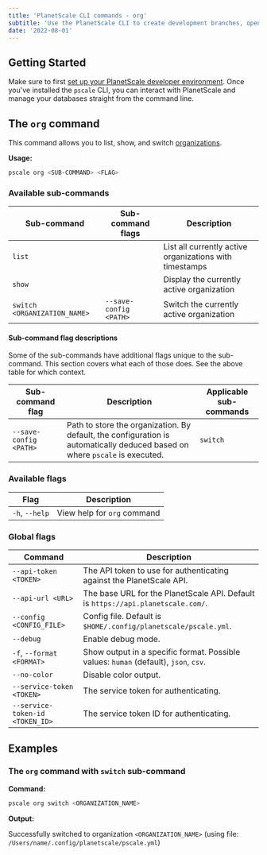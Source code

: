 ```yaml
---
title: 'PlanetScale CLI commands - org'
subtitle: 'Use the PlanetScale CLI to create development branches, open deploy requests, and make non-blocking schema changes directly from your terminal.'
date: '2022-08-01'
---
```


## Getting Started

Make sure to first [set up your PlanetScale developer environment](/docs/concepts/planetscale-environment-setup). Once you've installed the `pscale` CLI, you can interact with PlanetScale and manage your databases straight from the command line.

## The `org` command

This command allows you to list, show, and switch [organizations](/docs/concepts/access-control#organization-member).

**Usage:**

```bash
pscale org <SUB-COMMAND> <FLAG>
```

### Available sub-commands

| **Sub-command**              | **Sub-command flags**  | **Description**                                         |
| ---------------------------- | ---------------------- | ------------------------------------------------------- |
| `list`                       |                        | List all currently active organizations with timestamps |
| `show`                       |                        | Display the currently active organization               |
| `switch <ORGANIZATION_NAME>` | `--save-config <PATH>` | Switch the currently active organization                |

#### Sub-command flag descriptions

Some of the sub-commands have additional flags unique to the sub-command. This section covers what each of those does. See the above table for which context.

| **Sub-command flag**   | **Description**                                                                                                             | **Applicable sub-commands** |
| ---------------------- | --------------------------------------------------------------------------------------------------------------------------- | --------------------------- |
| `--save-config <PATH>` | Path to store the organization. By default, the configuration is automatically deduced based on where `pscale` is executed. | `switch`                    |

### Available flags

| **Flag**       | **Description**             |
| -------------- | --------------------------- |
| `-h`, `--help` | View help for `org` command |

### Global flags

| **Command**                     | **Description**                                                                      |
| ------------------------------- | ------------------------------------------------------------------------------------ |
| `--api-token <TOKEN>`           | The API token to use for authenticating against the PlanetScale API.                 |
| `--api-url <URL>`               | The base URL for the PlanetScale API. Default is `https://api.planetscale.com/`.     |
| `--config <CONFIG_FILE>`        | Config file. Default is `$HOME/.config/planetscale/pscale.yml`.                      |
| `--debug`                       | Enable debug mode.                                                                   |
| `-f`, `--format <FORMAT>`       | Show output in a specific format. Possible values: `human` (default), `json`, `csv`. |
| `--no-color`                    | Disable color output.                                                                |
| `--service-token <TOKEN>`       | The service token for authenticating.                                                |
| `--service-token-id <TOKEN_ID>` | The service token ID for authenticating.                                             |

## Examples

### The `org` command with `switch` sub-command

**Command:**

```bash
pscale org switch <ORGANIZATION_NAME>
```

**Output:**

Successfully switched to organization `<ORGANIZATION_NAME>` (using file: `/Users/name/.config/planetscale/pscale.yml`)
